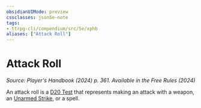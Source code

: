 ```yaml
---
obsidianUIMode: preview
cssclasses: json5e-note
tags:
- ttrpg-cli/compendium/src/5e/xphb
aliases: ["Attack Roll"]
---
```

# Attack Roll
*Source: Player's Handbook (2024) p. 361. Available in the Free Rules (2024)* 

An attack roll is a [D20 Test](Misc%20Files/CLI/rules/variant-rules/d20-test-xphb.md) that represents making an attack with a weapon, an [Unarmed Strike](Misc%20Files/CLI/rules/variant-rules/unarmed-strike-xphb.md), or a spell.